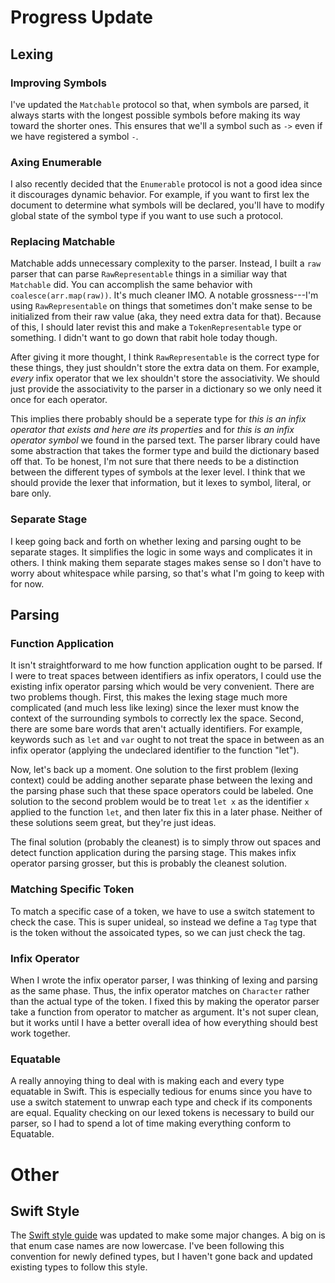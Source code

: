 # Progress Update

## Lexing

### Improving Symbols

I've updated the `Matchable` protocol so that, when symbols are parsed, it always starts with the longest possible symbols before making its way toward the shorter ones. This ensures that we'll a symbol such as `->` even if we have registered a symbol `-`.

### Axing Enumerable

I also recently decided that the `Enumerable` protocol is not a good idea since it discourages dynamic behavior. For example, if you want to first lex the document to determine what symbols will be declared, you'll have to modify global state of the symbol type if you want to use such a protocol.

### Replacing Matchable

Matchable adds unnecessary complexity to the parser. Instead, I built a `raw` parser that can parse `RawRepresentable` things in a similiar way that `Matchable` did. You can accomplish the same behavior with `coalesce(arr.map(raw))`. It's much cleaner IMO. A notable grossness---I'm using `RawRepresentable` on things that sometimes don't make sense to be initialized from their raw value (aka, they need extra data for that). Because of this, I should later revist this and make a `TokenRepresentable` type or something. I didn't want to go down that rabit hole today though.

After giving it more thought, I think `RawRepresentable` is the correct type for these things, they just shouldn't store the extra data on them. For example, *every* infix operator that we lex shouldn't store the associativity. We should just provide the associativity to the parser in a dictionary so we only need it once for each operator.

This implies there probably should be a seperate type for *this is an infix operator that exists and here are its properties* and for *this is an infix operator symbol* we found in the parsed text. The parser library could have some abstraction that takes the former type and build the dictionary based off that. To be honest, I'm not sure that there needs to be a distinction between the different types of symbols at the lexer level. I think that we should provide the lexer that information, but it lexes to symbol, literal, or bare only.

### Separate Stage

I keep going back and forth on whether lexing and parsing ought to be separate stages. It simplifies the logic in some ways and complicates it in others. I think making them separate stages makes sense so I don't have to worry about whitespace while parsing, so that's what I'm going to keep with for now.

## Parsing

### Function Application

It isn't straightforward to me how function application ought to be parsed. If I were to treat spaces between identifiers as infix operators, I could use the existing infix operator parsing which would be very convenient. There are two problems though. First, this makes the lexing stage much more complicated (and much less like lexing) since the lexer must know the context of the surrounding symbols to correctly lex the space. Second, there are some bare words that aren't actually identifiers. For example, keywords such as `let` and `var` ought to not treat the space in between as an infix operator (applying the undeclared identifier to the function "let").

Now, let's back up a moment. One solution to the first problem (lexing context) could be adding another separate phase between the lexing and the parsing phase such that these space operators could be labeled. One solution to the second problem would be to treat `let x` as the identifier `x` applied to the function `let`, and then later fix this in a later phase. Neither of these solutions seem great, but they're just ideas.

The final solution (probably the cleanest) is to simply throw out spaces and detect function application during the parsing stage. This makes infix operator parsing grosser, but this is probably the cleanest solution.

### Matching Specific Token

To match a specific case of a token, we have to use a switch statement to check the case. This is super unideal, so instead we define a `Tag` type that is the token without the assoicated types, so we can just check the tag.

### Infix Operator

When I wrote the infix operator parser, I was thinking of lexing and parsing as the same phase. Thus, the infix operator matches on `Character` rather than the actual type of the token. I fixed this by making the operator parser take a function from operator to matcher as argument. It's not super clean, but it works until I have a better overall idea of how everything should best work together.

### Equatable

A really annoying thing to deal with is making each and every type equatable in Swift. This is especially tedious for enums since you have to use a switch statement to unwrap each type and check if its components are equal. Equality checking on our lexed tokens is necessary to build our parser, so I had to spend a lot of time making everything conform to Equatable. 

# Other

## Swift Style

The [Swift style guide](https://swift.org/documentation/api-design-guidelines/) was updated to make some major changes. A big on is that enum case names are now lowercase. I've been following this convention for newly defined types, but I haven't gone back and updated existing types to follow this style.
